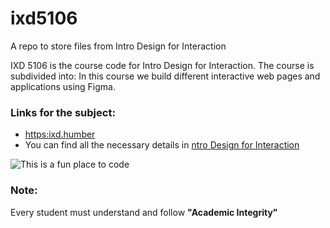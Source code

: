 # ixd5106
A repo to store files from Intro Design for Interaction

IXD 5106 is the course code for Intro Design for Interaction. The course is subdivided into:
In this course we build different interactive web pages and applications using Figma.

### Links for the subject:
- <https:ixd.humber>
- You can find all the necessary details in [ntro Design for Interaction](https:ixd.humber)

![This is a fun place to code](ixd-logo.gif)

### Note:
Every student must understand and follow **"Academic Integrity"**
